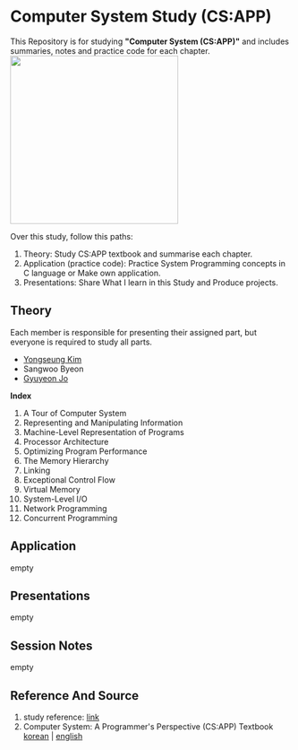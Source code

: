 # Computer System Study (CS:APP)
This Repository is for studying **"Computer System (CS:APP)"** and includes summaries, notes and practice code for each chapter.<br>
<img src="https://m.media-amazon.com/images/I/81CV7c56AlL._UF1000,1000_QL80_.jpg" width="300">

Over this study, follow this paths:
1. Theory: Study CS:APP textbook and summarise each chapter.
2. Application (practice code): Practice System Programming concepts in C language or Make own application.
3. Presentations: Share What I learn in this Study and Produce projects.


## Theory
Each member is responsible for presenting their assigned part, but everyone is required to study all parts.
- [Yongseung Kim](https://github.com/yongyong213)
- Sangwoo Byeon
- [Gyuyeon Jo](https://github.com/rbdus0715)

**Index**
1. A Tour of Computer System
2. Representing and Manipulating Information
3. Machine-Level Representation of Programs
4. Processor Architecture
5. Optimizing Program Performance
6. The Memory Hierarchy
7. Linking
8. Exceptional Control Flow
9. Virtual Memory
10. System-Level I/O
11. Network Programming
12. Concurrent Programming


## Application
empty



## Presentations
empty



## Session Notes
empty



## Reference And Source
1. study reference: [link](https://github.com/the-deep-learners/study-group)
2. Computer System: A Programmer's Perspective (CS:APP) Textbook [korean](https://product.kyobobook.co.kr/detail/S000001868716) | [english](https://www.cs.sfu.ca/~ashriram/Courses/CS295/assets/books/CSAPP_2016.pdf)
